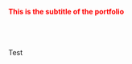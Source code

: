 <span style="color: red;"> **This is the subtitle of the portfolio** </span>
<br>
<br>
<br>
<br>




Test
